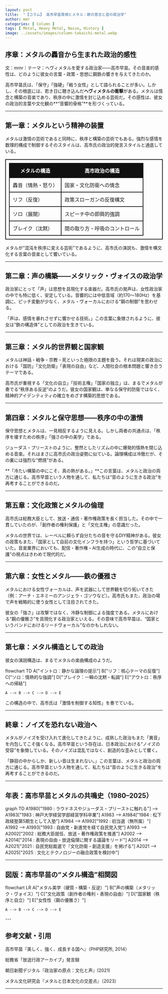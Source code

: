 ```yaml
---
layout: post
title:  "【コラム】 高市早苗首相とメタル：鉄の意志と音の政治学"
author: mmr
categories: [ Column ]
tags: [ Metal, Heavy Metal, Noise, History ]
image: ../assets/images/column-takaichi-metal.webp
---
```


## 序章：メタルの轟音から生まれた政治的感性


文：mmr｜テーマ：ヘヴィメタルを愛する政治家——高市早苗。その音楽的感性は、どのように彼女の言葉・政策・思想に鋼鉄の響きを与えてきたのか。


高市早苗氏は、「保守」「強硬」「戦う女性」として語られることが多い。しかし、その根底には、若き日に聴き込んだ**ヘヴィメタルの衝撃**がある。メタルは情念と構築の音楽であり、秩序の中に激情を封じ込める芸術だ。その感性は、彼女の政治的言葉や文化観の**“音響的骨格”**を形づくっている。

---

<style type="text/css">

table, td, th {
border: 2px #111 solid;
width: auto;
padding: 10px; 
}
th {
background-color: #111;
color: #fff;
}
</style>


## 第一章：メタルという精神の装置

メタルは激情の芸術であると同時に、秩序と構築の芸術でもある。強烈な感情を数理的構成で制御するそのスタイルは、高市氏の政治的発言スタイルと通底している。

| メタルの構造    | 高市政治の構造         |
| --------- | --------------- |
| 轟音（情熱・怒り） | 国家・文化防衛への情念     |
| リフ（反復）    | 政策スローガンの反復構文    |
| ソロ（展開）    | スピーチ中の即興的強調     |
| ブレイク（沈黙）  | 間の取り方・呼吸のコントロール |


メタルが“混沌を秩序に変える芸術”であるように、高市氏の演説も、激情を構文化する言葉の音楽として響いている。

---

## 第二章：声の構築——メタリック・ヴォイスの政治学

政治家にとって「声」は思想を具現化する楽器だ。高市氏の発声は、女性政治家の中でも特に低く、安定している。音響的には中低音域（約170〜180Hz）を基調に、ピッチ変動が少なく、メタル・ヴォーカルにおける“鋼の制御”を思わせる。

「声は、感情を暴れさせずに響かせる技術。」この言葉に象徴されるように、彼女は“鉄の構造体”としての政治を生きている。

---

## 第三章：メタル的世界観と国家観

メタルは神話・戦争・宗教・死といった極限の主題を扱う。それは現実の政治における「国防」「文化防衛」「表現の自由」など、人間社会の根本問題と響き合うテーマである。

高市氏が重視する「文化の自立」「技術主権」「国家の独立」は、まるでメタルが奏でる“秩序ある反逆”のようだ。彼女の国家観は、単なる保守的防衛ではなく、精神的アイデンティティの確立をめざす構築的思想である。

---

## 第四章：メタルと保守思想——秩序の中の激情

保守思想とメタルは、一見相反するように見える。しかし両者の共通点は、「秩序を壊すための秩序」「強さの中の美学」である。

ジューダス・プリーストのように、整然としたリズムの中に爆発的情熱を閉じ込める音楽。それはまさに高市氏の政治姿勢に似ている。論理構成は冷徹だが、その裏には強烈な“燃焼”がある。

**「冷たい構築の中にこそ、真の熱がある。」**この言葉は、メタルと政治の両方に通じる。高市早苗という人物を通して、私たちは“音のように生きる政治”を再考することができるのだ。

---

## 第五章：文化政策とメタルの倫理

高市氏は総務大臣として、放送・通信・著作権政策を長く担当した。その中で一貫していたのが、「創作者の権利保護」と「文化主権」の意識だった。

メタルの世界では、レーベルに頼らず自分たちの音を守るDIY精神がある。彼女の政策もまた、「国家として自前の文化インフラを持つ」という哲学に基づいていた。音楽業界においても、配信・著作権・AI生成の時代に、この“自立と保護”の視点はきわめて現代的だ。

---

## 第六章：女性とメタル——鉄の優雅さ

メタルにおける女性ヴォーカルは、声を武器にして世界観を切り拓いてきた（例：アーチ・エネミーのアンジェラ・ゴソウなど）。高市氏もまた、政治の場で声を戦略的に使う女性として注目されてきた。

彼女の「強さ」は攻撃ではなく、冷静な制御による強度である。メタルにおける“鋼の優雅さ”を具現化する政治家といえる。その意味で高市早苗は、“国家というバンドにおけるリードヴォーカル”なのかもしれない。

---

## 第七章：メタル構造としての政治

彼女の演説構造は、まるでメタルの楽曲構成のようだ。

<div class="mermaid">

flowchart TD
    A["イントロ：静かな論理の提示"]
    B["リフ：核心テーマの反復"]
    C["ソロ：情熱的な強調"]
    D["ブレイク：一瞬の沈黙・転調"]
    E["アウトロ：秩序への帰結"]

    A --> B --> C --> D --> E

</div>

この構造の中で、高市氏は「激情を制御する知性」を奏でている。

---

## 終章：ノイズを恐れない政治へ

メタルがノイズを受け入れて進化してきたように、成熟した政治もまた「異音」を内包してこそ強くなる。高市早苗という存在は、日本政治における“ノイズの受容”を象徴している。そのノイズは混乱ではなく、創造的な歪みとして響く。

「静寂の中からしか、新しい音は生まれない。」この言葉は、メタルと政治の両方に通じる。高市早苗という人物を通して、私たちは“音のように生きる政治”を再考することができるのだ。

---

## 年表：高市早苗とメタルの共鳴史（1980–2025）

<div class="mermaid">
    
graph TD
  A1980["1980 : ラウドネスやジューダス・プリーストに触れる"] --> A1983["1983 : 神戸大学経営学部経営学科卒業"]
  A1983 --> A1984["1984 : 松下政経塾第5期生として入塾"]
  A1984 --> A1992["1992 : 初当選（無所属）"]
  A1992 --> A1993["1993 : 自由党・新進党を経て自民党入党"]
  A1993 --> A2002["2002 : 総務大臣就任、放送・著作権政策を推進"]
  A2002 --> A2014["2014 : 表現の自由・放送倫理に関する議論をリード"]
  A2014 --> A2021["2021 : 自民党総裁選で『文化防衛・創造支援』を掲げる"]
  A2021 --> A2025["2025 : 文化とテクノロジーの融合政策を検討中"]

</div>

---

## 図版：高市早苗の“メタル構造”相関図

<div class="mermaid">
    
flowchart LR
    A["メタル美学（硬質・構築・反逆）"]
    B["声の構築（メタリック・ヴォイス）"]
    C["文化政策（創作者の権利・表現の自由）"]
    D["国家観（秩序と自立）"]
    E["女性性（鋼の優雅さ）"]

    A --> B --> C --> D --> E

</div>
---

## 参考文献・引用

高市早苗『美しく、強く、成長する国へ』（PHP研究所, 2014）

総務省「放送行政アーカイブ」発言録

朝日新聞デジタル『政治家の原点：文化と声』(2021)

メタル文化研究会『メタルと日本文化の交差点』（2023）

---